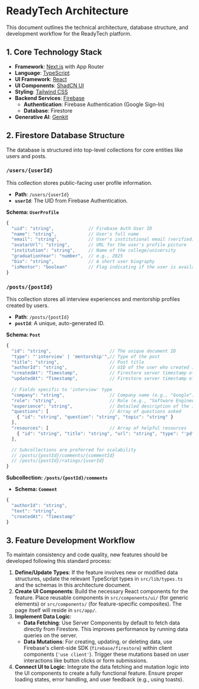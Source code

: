 # ReadyTech Architecture

This document outlines the technical architecture, database structure, and development workflow for the ReadyTech platform.

## 1. Core Technology Stack

- **Framework**: [Next.js](https://nextjs.org/) with App Router
- **Language**: [TypeScript](https://www.typescriptlang.org/)
- **UI Framework**: [React](https://reactjs.org/)
- **UI Components**: [ShadCN UI](https://ui.shadcn.com/)
- **Styling**: [Tailwind CSS](https://tailwindcss.com/)
- **Backend Services**: [Firebase](https://firebase.google.com/)
    - **Authentication**: Firebase Authentication (Google Sign-In)
    - **Database**: Firestore
- **Generative AI**: [Genkit](https://firebase.google.com/docs/genkit)

## 2. Firestore Database Structure

The database is structured into top-level collections for core entities like users and posts.

### `/users/{userId}`

This collection stores public-facing user profile information.

- **Path**: `/users/{userId}`
- **`userId`**: The UID from Firebase Authentication.

**Schema: `UserProfile`**
```typescript
{
  "uid": "string",             // Firebase Auth User ID
  "name": "string",            // User's full name
  "email": "string",           // User's institutional email (verified)
  "avatarUrl": "string",       // URL for the user's profile picture
  "institution": "string",     // Name of the college/university
  "graduationYear": "number",  // e.g., 2025
  "bio": "string",             // A short user biography
  "isMentor": "boolean"        // Flag indicating if the user is available for mentorship
}
```

### `/posts/{postId}`

This collection stores all interview experiences and mentorship profiles created by users.

- **Path**: `/posts/{postId}`
- **`postId`**: A unique, auto-generated ID.

**Schema: `Post`**
```typescript
{
  "id": "string",                      // The unique document ID
  "type": "'interview' | 'mentorship'",// Type of the post
  "title": "string",                   // Post title
  "authorId": "string",                // UID of the user who created it (links to /users/{userId})
  "createdAt": "Timestamp",            // Firestore server timestamp of creation
  "updatedAt": "Timestamp",            // Firestore server timestamp of last update
  
  // Fields specific to 'interview' type
  "company": "string",                 // Company name (e.g., "Google")
  "role": "string",                    // Role (e.g., "Software Engineer Intern")
  "experience": "string",              // Detailed description of the interview experience
  "questions": [                       // Array of questions asked
    { "id": "string", "question": "string", "topic": "string" }
  ],
  "resources": [                       // Array of helpful resources
    { "id": "string", "title": "string", "url": "string", "type": "'pdf'|'video'|'link'" }
  ],

  // Subcollections are preferred for scalability
  // /posts/{postId}/comments/{commentId}
  // /posts/{postId}/ratings/{userId}
}
```
**Subcollection: `/posts/{postId}/comments`**
- **Schema: `Comment`**
```typescript
{
  "authorId": "string",
  "text": "string",
  "createdAt": "Timestamp"
}
```

## 3. Feature Development Workflow

To maintain consistency and code quality, new features should be developed following this standard process:

1.  **Define/Update Types**: If the feature involves new or modified data structures, update the relevant TypeScript types in `src/lib/types.ts` and the schemas in this architecture document.
2.  **Create UI Components**: Build the necessary React components for the feature. Place reusable components in `src/components/ui/` (for generic elements) or `src/components/` (for feature-specific composites). The page itself will reside in `src/app/`.
3.  **Implement Data Logic**:
    - **Data Fetching**: Use Server Components by default to fetch data directly from Firestore. This improves performance by running data queries on the server.
    - **Data Mutations**: For creating, updating, or deleting data, use Firebase's client-side SDK (`firebase/firestore`) within client components (`'use client'`). Trigger these mutations based on user interactions like button clicks or form submissions.
4.  **Connect UI to Logic**: Integrate the data fetching and mutation logic into the UI components to create a fully functional feature. Ensure proper loading states, error handling, and user feedback (e.g., using toasts).
